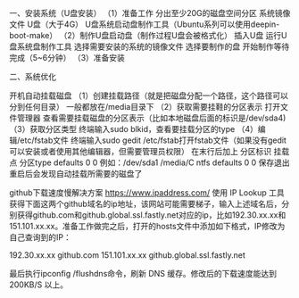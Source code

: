 一、安装系统（U盘安装）
（1）准备工作
分出至少20G的磁盘空间分区
系统镜像文件
U盘（大于4G）
U盘系统启动盘制作工具（Ubuntu系列可以使用deepin-boot-make）
（2）制作U盘启动盘（制作过程U盘会被格式化）
插入U盘
运行U盘系统盘制作工具
选择需要安装的系统的镜像文件
选择要制作的盘
开始制作等待完成（5~6分钟）
（3）准备安装



二、系统优化


开机自动挂载磁盘
（1）创建挂载路径（就是把磁盘分配一个路径，这个路径可以分到任何目录）
一般都放在/media目录下
（2）获取需要挂鞋的分区表示
打开文件管理器
查看需要挂载磁盘的分区表示（比如本地磁盘后面的标识是/dev/sda4)
（3）获取分区类型
终端输入sudo blkid，查看要挂载分区的type
（4）编辑/etc/fstab文件
终端输入sudo gedit /etc/fstab打开fstab文件（如果没有gedit可以安装或者使用其他编辑器，但需要管理员权限）
在末行后加上 分区标识 挂载点 分区type defaults 0 0
例如：/dev/sda1 /media/C ntfs defaults 0 0
保存退出
重启后会发现自动挂载所需要的磁盘了



github下载速度慢解决方案
https://www.ipaddress.com/ 使用 IP Lookup 工具获得下面这两个github域名的ip地址，该网站可能需要梯子，输入上述域名后，分别获得github.com和github.global.ssl.fastly.net对应的ip，比如192.30.xx.xx和151.101.xx.xx。准备工作做完之后，打开的hosts文件中添加如下格式，IP修改为自己查询到的IP：

192.30.xx.xx github.com
151.101.xx.xx github.global.ssl.fastly.net

最后执行ipconfig /flushdns命令，刷新 DNS 缓存。修改后的下载速度能达到 200KB/S 以上。







